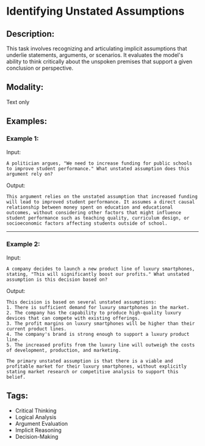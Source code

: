# Identifying Unstated Assumptions

## Description:
This task involves recognizing and articulating implicit assumptions that underlie statements, arguments, or scenarios. It evaluates the model's ability to think critically about the unspoken premises that support a given conclusion or perspective.

## Modality:
Text only

## Examples:

### Example 1:

Input:

```
A politician argues, "We need to increase funding for public schools to improve student performance." What unstated assumption does this argument rely on?
```

Output:

```
This argument relies on the unstated assumption that increased funding will lead to improved student performance. It assumes a direct causal relationship between money spent on education and educational outcomes, without considering other factors that might influence student performance such as teaching quality, curriculum design, or socioeconomic factors affecting students outside of school.
```

---

### Example 2:

Input:

```
A company decides to launch a new product line of luxury smartphones, stating, "This will significantly boost our profits." What unstated assumption is this decision based on?
```

Output:

```
This decision is based on several unstated assumptions:
1. There is sufficient demand for luxury smartphones in the market.
2. The company has the capability to produce high-quality luxury devices that can compete with existing offerings.
3. The profit margins on luxury smartphones will be higher than their current product lines.
4. The company's brand is strong enough to support a luxury product line.
5. The increased profits from the luxury line will outweigh the costs of development, production, and marketing.

The primary unstated assumption is that there is a viable and profitable market for their luxury smartphones, without explicitly stating market research or competitive analysis to support this belief.
```

## Tags:
- Critical Thinking
- Logical Analysis
- Argument Evaluation
- Implicit Reasoning
- Decision-Making